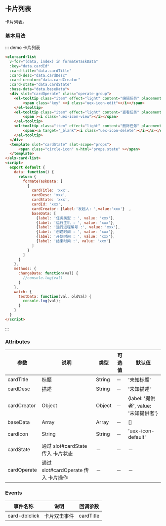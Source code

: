 ## 卡片列表

卡片列表。

### 基本用法


::: demo 卡片列表
```html
<elx-card-list
  v-for="(data, index) in formateTaskData"
  :key="data.cardId"
  :card-title="data.cardTitle"
  :card-desc="data.cardDesc"
  :card-creator="data.cardCreator"
  :card-state="data.cardState"
  :base-data="data.baseData">
  <div slot="cardOperate" class="operate-group">
    <el-tooltip class="item" effect="light" content="编辑任务" placement="top">
        <span class="key" ><i class="uex-icon-edit"></i></span>
    </el-tooltip>
    <el-tooltip class="item" effect="light" content="查看任务" placement="top">
        <span ><i class="uex-icon-view"></i></span>
    </el-tooltip>
    <el-tooltip class="item" effect="light" content="删除任务" placement="top">
        <span><a target="_blank"><i class="uex-icon-delete"></i></a></span>
    </el-tooltip>
  </div>
  <template slot="cardState" slot-scope="props">
      <span class="circle-icon" v-html="props.state" ></span>
  </template>
</elx-card-list>
<script>
  export default {
    data: function() {
      return {
        formateTaskData: [
          {
            cardTitle: 'xxx',
            cardDesc: 'xxx',
            cardState: 'xxx',
            cardId: 'xxx',
            cardCreator: {label:'发起人: ',value:'xxx'}  ,
            baseData: [
              {label: '任务类型 : ', value: 'xxx'},
              {label: '运行主机 : ', value: 'xxx'},
              {label: '运行进程编号 :', value: 'xxx'},
              {label: '创建时间 : ', value: 'xxx'},
              {label: '开始时间 : ', value: 'xxx'},
              {label: '结束时间 :', value: 'xxx'}
            ]
          }
        ]
      }
    },
    methods: {
      changeData: function(val) {
        //console.log(val)
      }
    },
    watch: {
      testData: function(val, oldVal) {
        console.log(val);
      }
    }
  }
</script>

```
:::

### Attributes
| 参数      | 说明          | 类型      | 可选值                           | 默认值  |
|---------- |-------------- |---------- |--------------------------------  |-------- |
| cardTitle | 标题 | String | －| '未知标题' |
| cardDesc | 描述 | String | － | '未知描述' |
| cardCreator | Object | Object | －| {label: '提供者', value: '未知提供者'} |
| baseData | Array | Array | － | [] |
| cardIcon | String | String | － | 'uex-icon-default' |
| cardState | 通过 slot#cardState 传入 卡片状态 | － | － | － |
| cardOperate | 通过 slot#cardOperate 传入 卡片操作 | － | － | － |

### Events
| 事件名称 | 说明 | 回调参数 |
|---------- |-------- |---------- |
| card-dblclick | 卡片双击事件 | cardTitle |
